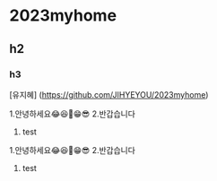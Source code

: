 # 2023myhome
## h2
### h3
[유지혜] (https://github.com/JIHYEYOU/2023myhome)



1.안녕하세요😂😆🥰😁😎
2.반갑습니다
1. test

1.안녕하세요😂😆🥰😁😎
2.반갑습니다
1. test
